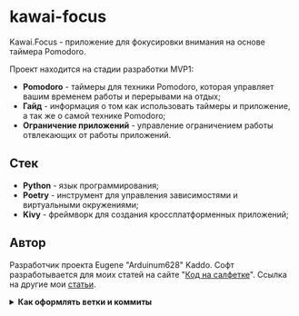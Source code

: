 # kawai-focus
Kawai.Focus - приложение для фокусировки внимания на основе таймера Pomodoro.

Проект находится на стадии разработки MVP1:

- **Pomodoro** - таймеры для техники Pomodoro, которая управляет вашим временем работы и перерывами на отдых;
- **Гайд** - информация о том как использовать таймеры и приложение, а так же о самой технике Pomodoro;
- **Ограничение приложений** - управление ограничением работы отвлекающих от работы приложений.

## Стек

- **Python** - язык программирования;
- **Poetry** - инструмент для управления зависимостями и виртуальными окружениями;
- **Kivy** - фреймворк для создания кроссплатформенных приложений;

## Автор

Разработчик проекта Eugene "Arduinum628" Kaddo.
Софт разработывается для моих статей на сайте "[Код на салфетке](https://pressanybutton.ru/)".
Ссылка на другие мои [статьи](https://pressanybutton.ru/user/Arduinum628/).

<details>
  <summary>
    <strong>
      Как оформлять ветки и коммиты
    </strong>
  </summary>

Пример ветки `nickname/name_task`

- **nickname** (никнейм в github);
- **name_task** (название задачи - название карточки на yougile).

Пример коммита `refactor: renaming a variable`

- **feat:** (новая функционал кода, БЕЗ учёта функционала для сборок);
- **devops:** (функционал для сборки, - добавление, удаление и исправление);
- **fix:** (исправление ошибок функционального кода);
- **docs:** (изменения в документации);
- **style:** (форматирование, отсутствующие точки с запятой и т.п., без изменения производственного кода);
- **refactor:** (рефакторинг производственного кода, например, переименование переменной);
- **test:** (добавление недостающих тестов, рефакторинг тестов; без изменения производственного кода);
- **chore:** (обновление рутинных задач и т. д.; без изменения производственного кода). 

Оформление основано на https://www.conventionalcommits.org/en/v1.0.0/
</details>
